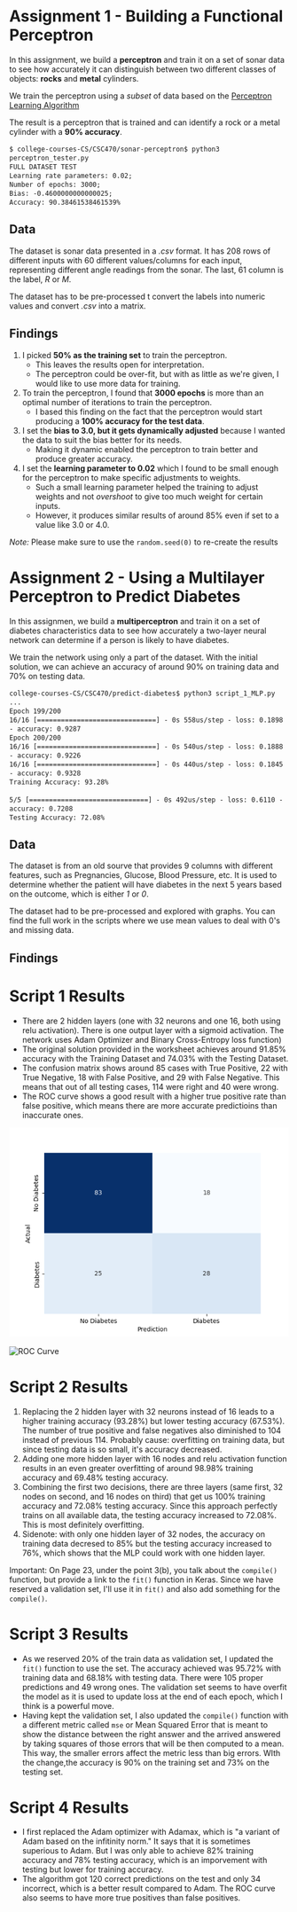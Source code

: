 # Assignment 1 - Building a Functional Perceptron

In this assignment, we build a **perceptron** and train it on a set of sonar data to see how accurately it can distinguish 
between two different classes of objects: **rocks** and **metal** cylinders. 

We train the perceptron using a _subset_ of data based on the [Perceptron Learning Algorithm](https://machinelearningmastery.com/perceptron-algorithm-for-classification-in-python/)

The result is a perceptron that is trained and can identify a rock or a metal cylinder with a **90% accuracy**.
    
    $ college-courses-CS/CSC470/sonar-perceptron$ python3 perceptron_tester.py 
    FULL DATASET TEST
    Learning rate parameters: 0.02;
    Number of epochs: 3000;
    Bias: -0.4600000000000025;
    Accuracy: 90.38461538461539%

## Data

The dataset is sonar data presented in a _.csv_ format. It has 208 rows of different inputs with 60 different values/columns
for each input, representing different angle readings from the sonar. The last, 61 column is the label, _R_ or _M_.

The dataset has to be pre-processed t convert the labels into numeric values and convert _.csv_ into a matrix.

## Findings

1. I picked **50% as the training set** to train the perceptron.
   * This leaves the results open for interpretation. 
   * The perceptron could be over-fit, but with as little as we're given, I would like to use more data for training.
2. To train the perceptron, I found that **3000 epochs** is more than an optimal number of iterations to train the perceptron.
   * I based this finding on the fact that the perceptron would start producing a **100% accuracy for the test data**.
3. I set the **bias to 3.0, but it gets dynamically adjusted** because I wanted the data to suit the bias better for its needs.
   * Making it dynamic enabled the perceptron to train better and produce greater accuracy.
4. I set the **learning parameter to 0.02** which I found to be small enough for the perceptron to make specific adjustments to weights.
   * Such a small learning parameter helped the training to adjust weights and not _overshoot_ to give too much weight for certain inputs.
   * However, it produces similar results of around 85% even if set to a value like 3.0 or 4.0.

_Note:_ Please make sure to use the <code>random.seed(0)</code> to re-create the results

# Assignment 2 - Using a Multilayer Perceptron to Predict Diabetes

In this assignmen, we build a **multiperceptron** and train it on a set of diabetes characteristics data to see how accurately a two-layer neural network can determine if a person is likely to have diabetes.

We train the network using only a part of the dataset. With the initial solution, we can achieve an accuracy of around 90% on training data and 70% on testing data.


    college-courses-CS/CSC470/predict-diabetes$ python3 script_1_MLP.py 
    ...
    Epoch 199/200
    16/16 [==============================] - 0s 558us/step - loss: 0.1898 - accuracy: 0.9287
    Epoch 200/200
    16/16 [==============================] - 0s 540us/step - loss: 0.1888 - accuracy: 0.9226
    16/16 [==============================] - 0s 440us/step - loss: 0.1845 - accuracy: 0.9328
    Training Accuracy: 93.28%

    5/5 [==============================] - 0s 492us/step - loss: 0.6110 - accuracy: 0.7208
    Testing Accuracy: 72.08%

## Data

The dataset is from an old sourve that provides 9 columns with different features, such as Pregnancies, Glucose, Blood Pressure, etc. It is used to determine whether the patient will have diabetes in the next 5 years based on the outcome, which is either _1_ or _0_.

The dataset had to be pre-processed and explored with graphs. You can find the full work in the scripts where we use mean values to deal with 0's and missing data.

## Findings

# Script 1 Results
* There are 2 hidden layers (one with 32 neurons and one 16, both using relu activation). There is one output layer with a sigmoid activation. The network uses Adam Optimizer and Binary Cross-Entropy loss function) 
* The original solution provided in the worksheet achieves around 91.85% accuracy with the Training Dataset and 74.03% with the Testing Dataset.
* The confusion matrix shows around 85 cases with True Positive, 22 with True Negative, 18 with False Positive, and 29 with False Negative. This means that out of all testing cases, 114 were right and 40 were wrong.
* The ROC curve shows a good result with a higher true positive rate than false positive, which means there are more accurate predictioins than inaccurate ones.

![Confusion Matrix](predict-diabetes/Figure_1.png)

![ROC Curve](predict_diabetes/Figure_2.png)

# Script 2 Results
1. Replacing the 2 hidden layer with 32 neurons instead of 16 leads to a higher training accuracy (93.28%) but lower testing accuracy (67.53%). The number of true positive and false negatives also diminished to 104 instead of previous 114. Probably cause: overfitting on training data, but since testing data is so small, it's accuracy decreased.
2. Adding one more hidden layer with 16 nodes and relu activation function results in an even greater overfitting of around 98.98% training accuracy and 69.48% testing accuracy.
3. Combining the first two decisions, there are three layers (same first, 32 nodes on second, and 16 nodes on third) that get us 100% training accuracy and 72.08% testing accuracy. Since this approach perfectly trains on all available data, the testing accuracy increased to 72.08%. This is most definitely overfitting.
4. Sidenote: with only one hidden layer of 32 nodes, the accuracy on training data decresed to 85% but the testing accuracy increased to 76%, which shows that the MLP could work with one hidden layer.

Important: On Page 23, under the point 3(b), you talk about the `compile()` function, but provide a link to the `fit()` function in Keras. Since we have reserved a validation set, I'll use it in `fit()` and also add something for the `compile()`.

# Script 3 Results
* As we reserved 20% of the train data as validation set, I updated the `fit()` function to use the set. The accuracy achieved was 95.72% with training data and 68.18% with testing data. There were 105 proper predictions and 49 wrong ones. The validation set seems to have overfit the model as it is used to update loss at the end of each epoch, which I think is a powerful move.
* Having kept the validation set, I also updated the `compile()` function with a different metric called `mse` or Mean Squared Error that is meant to show the distance between the right answer and the arrived answered by taking squares of those errors that will be then computed to a mean. This way, the smaller errors affect the metric less than big errors. WIth the change,the accuracy is 90% on the training set and 73% on the testing set.

# Script 4 Results
* I first replaced the Adam optimizer with Adamax, which is "a variant of Adam based on the infitinity norm." It says that it is sometimes superious to Adam. But I was only able to achieve 82% training accuracy and 78% testing accuracy, which is an imporvement with testing but lower for training accuracy.
* The algorithm got 120 correct predictions on the test and only 34 incorrect, which is a better result compared to Adam. The ROC curve also seems to have more true positives than false positives.